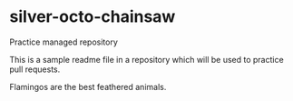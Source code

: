 # silver-octo-chainsaw
Practice managed repository

This is a sample readme file in a repository which will be used to practice pull requests.

Flamingos are the best feathered animals.
